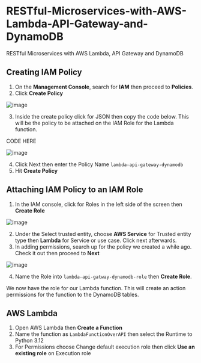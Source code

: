 # RESTful-Microservices-with-AWS-Lambda-API-Gateway-and-DynamoDB
RESTful Microservices with AWS Lambda, API Gateway and DynamoDB

## Creating IAM Policy
1.	On the **Management Console**, search for **IAM** then proceed to **Policies**.
2.	Click **Create Policy**

![image](https://github.com/didin012/RESTful-Microservices-with-AWS-Lambda-API-Gateway-and-DynamoDB/assets/104528282/0f556641-8558-4673-a766-0ae5d50e98a0)

3.	Inside the create policy click for JSON then copy the code below. This will be the policy to be attached on the IAM Role for the Lambda function.

CODE HERE

![image](https://github.com/didin012/RESTful-Microservices-with-AWS-Lambda-API-Gateway-and-DynamoDB/assets/104528282/95227bed-5580-4c0e-b326-c9238752f38a)

4.	Click Next then enter the Policy Name ```lambda-api-gateway-dynamodb```
5.	Hit **Create Policy**

## Attaching IAM Policy to an IAM Role
1.	In the IAM console, click for Roles in the left side of the screen then **Create Role**

![image](https://github.com/didin012/RESTful-Microservices-with-AWS-Lambda-API-Gateway-and-DynamoDB/assets/104528282/91d16ec5-e8f8-4234-a30d-15096939bb90)

2.	Under the Select trusted entity, choose **AWS Service** for Trusted entity type then **Lambda** for Service or use case. Click next afterwards.
3.	In adding permissions, search up for the policy we created a while ago. Check it out then proceed to **Next**

  ![image](https://github.com/didin012/RESTful-Microservices-with-AWS-Lambda-API-Gateway-and-DynamoDB/assets/104528282/d8bee63c-a9af-4189-9be6-816505cde9a7)

4.	Name the Role into ```lambda-api-gatway-dynamodb-role``` then **Create Role**.

We now have the role for our Lambda function. This will create an action permissions for the function to the DynamoDB tables.

## AWS Lambda
1.	Open AWS Lambda then **Create a Function**
2.	Name the function as ```LambdaFunctionOverAPI``` then select the Runtime to Python 3.12
3.	For Permissions choose Change default execution role then click **Use an existing role** on Execution role


